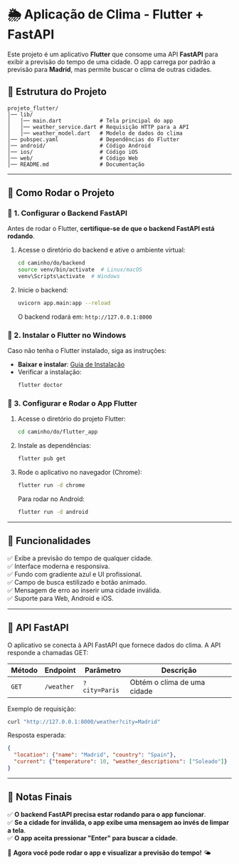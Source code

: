 # 🌦️ Aplicação de Clima - Flutter + FastAPI

Este projeto é um aplicativo **Flutter** que consome uma API **FastAPI** para exibir a previsão do tempo de uma cidade. O app carrega por padrão a previsão para **Madrid**, mas permite buscar o clima de outras cidades.

## 📂 Estrutura do Projeto
```
projeto_flutter/
│── lib/
│   │── main.dart            # Tela principal do app
│   │── weather_service.dart # Requisição HTTP para a API
│   │── weather_model.dart   # Modelo de dados do clima
│── pubspec.yaml             # Dependências do Flutter
│── android/                 # Código Android
│── ios/                     # Código iOS
│── web/                     # Código Web
│── README.md                # Documentação
```

---

## 🚀 Como Rodar o Projeto

### 🔹 1. Configurar o Backend FastAPI
Antes de rodar o Flutter, **certifique-se de que o backend FastAPI está rodando**.

1. Acesse o diretório do backend e ative o ambiente virtual:
   ```bash
   cd caminho/do/backend
   source venv/bin/activate  # Linux/macOS
   venv\Scripts\activate  # Windows
   ```

2. Inicie o backend:
   ```bash
   uvicorn app.main:app --reload
   ```
   O backend rodará em: `http://127.0.0.1:8000`

### 🔹 2. Instalar o Flutter no Windows
Caso não tenha o Flutter instalado, siga as instruções:
- **Baixar e instalar**: [Guia de Instalação](https://docs.flutter.dev/get-started/install)
- Verificar a instalação:
  ```bash
  flutter doctor
  ```

### 🔹 3. Configurar e Rodar o App Flutter
1. Acesse o diretório do projeto Flutter:
   ```bash
   cd caminho/do/flutter_app
   ```
2. Instale as dependências:
   ```bash
   flutter pub get
   ```
3. Rode o aplicativo no navegador (Chrome):
   ```bash
   flutter run -d chrome
   ```
   Para rodar no Android:
   ```bash
   flutter run -d android
   ```

---

## 🔄 Funcionalidades
✅ Exibe a previsão do tempo de qualquer cidade.  
✅ Interface moderna e responsiva.  
✅ Fundo com gradiente azul e UI profissional.  
✅ Campo de busca estilizado e botão animado.  
✅ Mensagem de erro ao inserir uma cidade inválida.  
✅ Suporte para Web, Android e iOS.

---

## 🔗 API FastAPI

O aplicativo se conecta à API FastAPI que fornece dados do clima. A API responde a chamadas GET:

| Método | Endpoint         | Parâmetro       | Descrição |
|--------|----------------|----------------|-------------|
| `GET`  | `/weather`     | `?city=Paris` | Obtém o clima de uma cidade |

Exemplo de requisição:
```bash
curl "http://127.0.0.1:8000/weather?city=Madrid"
```

Resposta esperada:
```json
{
  "location": {"name": "Madrid", "country": "Spain"},
  "current": {"temperature": 10, "weather_descriptions": ["Soleado"]}
}
```

---

## 📌 Notas Finais
✅ **O backend FastAPI precisa estar rodando para o app funcionar**.  
✅ **Se a cidade for inválida, o app exibe uma mensagem ao invés de limpar a tela**.  
✅ **O app aceita pressionar "Enter" para buscar a cidade**.  

🎉 **Agora você pode rodar o app e visualizar a previsão do tempo!** 🌤️

